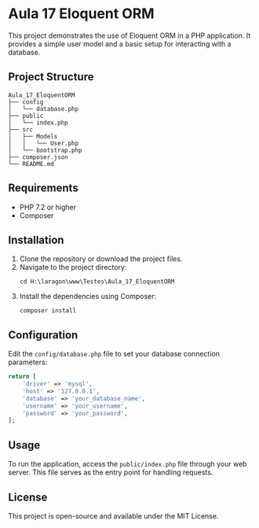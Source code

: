 # Aula 17 Eloquent ORM

This project demonstrates the use of Eloquent ORM in a PHP application. It provides a simple user model and a basic setup for interacting with a database.

## Project Structure

```
Aula_17_EloquentORM
├── config
│   └── database.php
├── public
│   └── index.php
├── src
│   ├── Models
│   │   └── User.php
│   └── bootstrap.php
├── composer.json
└── README.md
```

## Requirements

- PHP 7.2 or higher
- Composer

## Installation

1. Clone the repository or download the project files.
2. Navigate to the project directory:
   ```
   cd H:\laragon\www\Testes\Aula_17_EloquentORM
   ```
3. Install the dependencies using Composer:
   ```
   composer install
   ```

## Configuration

Edit the `config/database.php` file to set your database connection parameters:

```php
return [
    'driver' => 'mysql',
    'host' => '127.0.0.1',
    'database' => 'your_database_name',
    'username' => 'your_username',
    'password' => 'your_password',
];
```

## Usage

To run the application, access the `public/index.php` file through your web server. This file serves as the entry point for handling requests.

## License

This project is open-source and available under the MIT License.